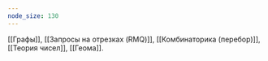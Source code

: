 ```yaml
---
node_size: 130
---
```

[[Графы]], [[Запросы на отрезках (RMQ)]], [[Комбинаторика (перебор)]], [[Теория чисел]], [[Геома]].
